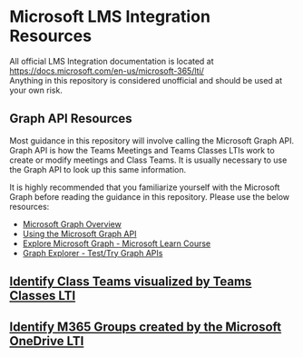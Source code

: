 # Microsoft LMS Integration Resources

All official LMS Integration documentation is located at https://docs.microsoft.com/en-us/microsoft-365/lti/  
Anything in this repository is considered unofficial and should be used at your own risk.  

## Graph API Resources
Most guidance in this repository will involve calling the Microsoft Graph API. Graph API is how the Teams Meetings and Teams Classes LTIs work to create or modify meetings and Class Teams. It is usually necessary to use the Graph API to look up this same information. 

It is highly recommended that you familiarize yourself with the Microsoft Graph before reading the guidance in this repository. Please use the below resources:

- [Microsoft Graph Overview](https://docs.microsoft.com/en-us/graph/overview)
- [Using the Microsoft Graph API](https://docs.microsoft.com/en-us/graph/use-the-api)
- [Explore Microsoft Graph - Microsoft Learn Course](https://docs.microsoft.com/en-us/learn/modules/microsoft-graph/)
- [Graph Explorer - Test/Try Graph APIs](https://developer.microsoft.com/en-us/graph/graph-explorer)

## [Identify Class Teams visualized by Teams Classes LTI](IdentifyingClassTeams.md)
## [Identify M365 Groups created by the Microsoft OneDrive LTI](IdentifyingOneDriveGroups.md)


